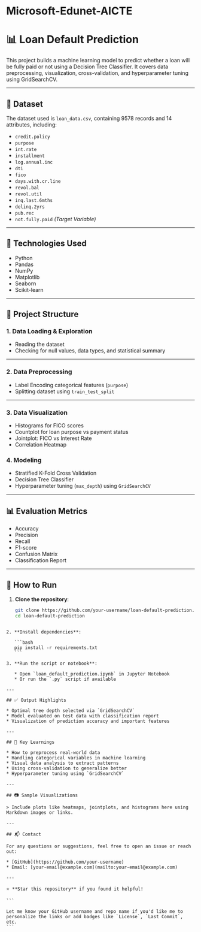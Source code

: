 # Microsoft-Edunet-AICTE

# 📊 Loan Default Prediction

This project builds a machine learning model to predict whether a loan will be fully paid or not using a Decision Tree Classifier. It covers data preprocessing, visualization, cross-validation, and hyperparameter tuning using GridSearchCV.

---

## 📁 Dataset

The dataset used is `loan_data.csv`, containing 9578 records and 14 attributes, including:

- `credit.policy`
- `purpose`
- `int.rate`
- `installment`
- `log.annual.inc`
- `dti`
- `fico`
- `days.with.cr.line`
- `revol.bal`
- `revol.util`
- `inq.last.6mths`
- `delinq.2yrs`
- `pub.rec`
- `not.fully.paid` *(Target Variable)*

---

## 🚀 Technologies Used

- Python
- Pandas
- NumPy
- Matplotlib
- Seaborn
- Scikit-learn

---

## 🧱 Project Structure

### 1. Data Loading & Exploration
- Reading the dataset
- Checking for null values, data types, and statistical summary
---

### 2. Data Preprocessing
- Label Encoding categorical features (`purpose`)
- Splitting dataset using `train_test_split`
---

### 3. Data Visualization
- Histograms for FICO scores
- Countplot for loan purpose vs payment status
- Jointplot: FICO vs Interest Rate
- Correlation Heatmap

### 4. Modeling
- Stratified K-Fold Cross Validation
- Decision Tree Classifier
- Hyperparameter tuning (`max_depth`) using `GridSearchCV`

---

## 📊 Evaluation Metrics

- Accuracy
- Precision
- Recall
- F1-score
- Confusion Matrix
- Classification Report

---

## 🧪 How to Run

1. **Clone the repository**:
   ```bash
   git clone https://github.com/your-username/loan-default-prediction.git
   cd loan-default-prediction
````

2. **Install dependencies**:

   ```bash
   pip install -r requirements.txt
   ```

3. **Run the script or notebook**:

   * Open `loan_default_prediction.ipynb` in Jupyter Notebook
   * Or run the `.py` script if available

---

## ✅ Output Highlights

* Optimal tree depth selected via `GridSearchCV`
* Model evaluated on test data with classification report
* Visualization of prediction accuracy and important features

---

## 📌 Key Learnings

* How to preprocess real-world data
* Handling categorical variables in machine learning
* Visual data analysis to extract patterns
* Using cross-validation to generalize better
* Hyperparameter tuning using `GridSearchCV`

---

## 📷 Sample Visualizations

> Include plots like heatmaps, jointplots, and histograms here using Markdown images or links.

---

## 📬 Contact

For any questions or suggestions, feel free to open an issue or reach out:

* [GitHub](https://github.com/your-username)
* Email: [your-email@example.com](mailto:your-email@example.com)

---

⭐️ **Star this repository** if you found it helpful!

```

Let me know your GitHub username and repo name if you'd like me to personalize the links or add badges like `License`, `Last Commit`, etc.
```
